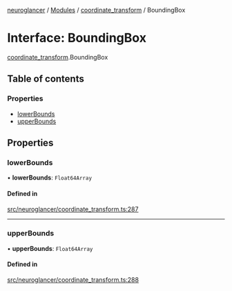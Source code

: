[neuroglancer](../README.md) / [Modules](../modules.md) / [coordinate\_transform](../modules/coordinate_transform.md) / BoundingBox

# Interface: BoundingBox

[coordinate_transform](../modules/coordinate_transform.md).BoundingBox

## Table of contents

### Properties

- [lowerBounds](coordinate_transform.BoundingBox.md#lowerbounds)
- [upperBounds](coordinate_transform.BoundingBox.md#upperbounds)

## Properties

### lowerBounds

• **lowerBounds**: `Float64Array`

#### Defined in

[src/neuroglancer/coordinate_transform.ts:287](https://github.com/ActiveBrainAtlas2/neuroglancer/blob/8fef58ad/src/neuroglancer/coordinate_transform.ts#L287)

___

### upperBounds

• **upperBounds**: `Float64Array`

#### Defined in

[src/neuroglancer/coordinate_transform.ts:288](https://github.com/ActiveBrainAtlas2/neuroglancer/blob/8fef58ad/src/neuroglancer/coordinate_transform.ts#L288)
